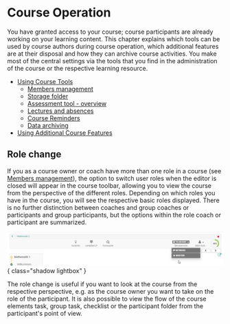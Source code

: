 # Course Operation

You have granted access to your course; course participants are already working on your learning content. This chapter explains which tools can be used by course authors during course operation, which additional features are at their disposal and how they can archive course activities. You make most of the central settings via the tools that you find in the administration of the course or the respective learning resource.

* [Using Course Tools](Using_Course_Tools.md)
    * [Members management](Members_management.md)
    * [Storage folder](Storage_folder.md)
    * [Assessment tool - overview](Assessment_tool_-_overview.md)
    * [Lectures and absences](Lectures_and_absences.md)
    * [Course Reminders](Course_Reminders.md)
    * [Data archiving](Data_archiving.md)
* [Using Additional Course Features](Using_Additional_Course_Features.md)

## Role change

If you as a course owner or coach have more than one role in a course (see [Members management](Members_management.md)), the option to switch user roles when the editor is closed will appear in the course toolbar, allowing you to view the course from the perspective of the different roles. Depending on which roles you have in the course, you will see the respective basic roles displayed. There is no further distinction between coaches and group coaches or participants and group participants, but the options within the role coach or participant are summarized.

![In course role change](assets/Rollenwechsel.png){ class="shadow lightbox" }

The role change is useful if you want to look at the course from the respective perspective, e.g. as the course owner you want to take on the role of the participant. It is also possible to view the flow of the course elements task, group task, checklist or the participant folder from the participant's point of view.

